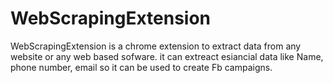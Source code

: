 # WebScrapingExtension
WebScrapingExtension is a  chrome extension to extract data from any website or any web based sofware. it can extreact esiancial data like Name, phone number, email so it can be used to create Fb campaigns.
